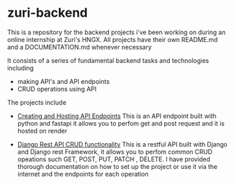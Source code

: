 # zuri-backend
This is a repository for the backend projects i've been working on during an online internship at Zuri's HNGX. All projects have their own README.md and a DOCUMENTATION.md whenever necessary

It consists of a series of fundamental backend tasks and technologies including
- making API's and API endpoints
- CRUD operations using API

The projects include

- [Creating and Hosting API Endpoints](https://github.com/BasilNjoga/zuri-backend/tree/main/create-and-host-endpoint) 
 This is an API endpoint built with python and fastapi it allows you to perfom get and post request and it is hosted on render

- [Django Rest API CRUD functionality](https://github.com/BasilNjoga/zuri-backend/tree/main/restapi-crud-operations)
This is a restful API built with Django and Django rest Framework, it allows you to perfom common CRUD opeations such GET, POST, PUT, PATCH , DELETE. 
 I have provided thorough documentation on how to set up the project or use it via the internet and the endpoints for each operation

  

